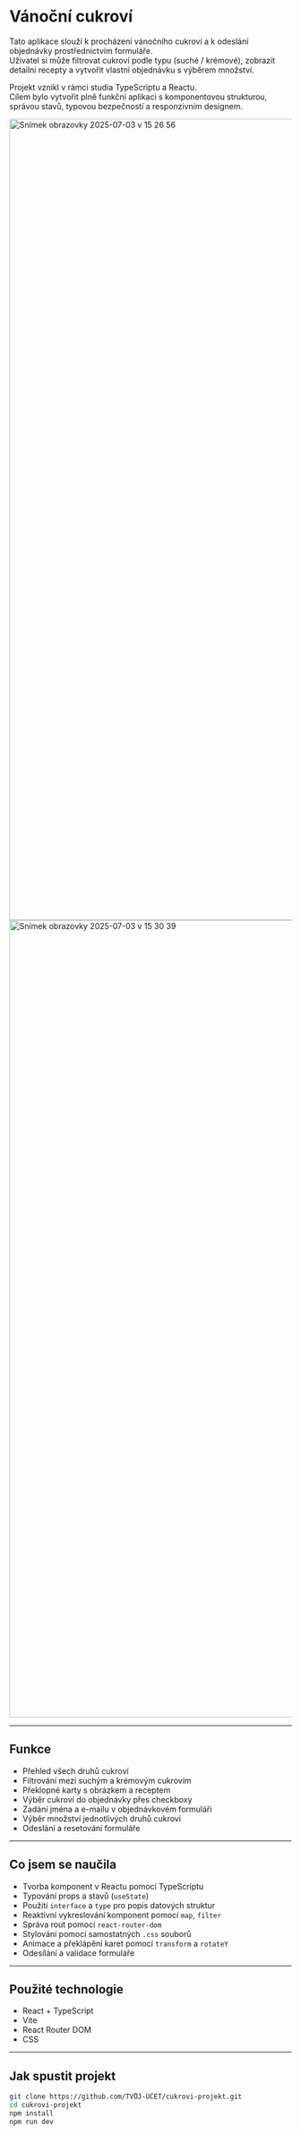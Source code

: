 # Vánoční cukroví 

Tato aplikace slouží k procházení vánočního cukroví a k odeslání objednávky prostřednictvím formuláře.  
Uživatel si může filtrovat cukroví podle typu (suché / krémové), zobrazit detailní recepty a vytvořit vlastní objednávku s výběrem množství.

Projekt vznikl v rámci studia TypeScriptu a Reactu.  
Cílem bylo vytvořit plně funkční aplikaci s komponentovou strukturou, správou stavů, typovou bezpečností a responzivním designem.

<img width="1431" alt="Snímek obrazovky 2025-07-03 v 15 26 56" src="https://github.com/user-attachments/assets/2494697d-4c9b-47b7-bba6-b290ada10e63" />

<img width="1424" alt="Snímek obrazovky 2025-07-03 v 15 30 39" src="https://github.com/user-attachments/assets/ed1ebc7c-1f42-4d39-8d28-4f5e9e4beb36" />

---

## Funkce
- Přehled všech druhů cukroví
- Filtrování mezi suchým a krémovým cukrovím
- Překlopné karty s obrázkem a receptem
- Výběr cukroví do objednávky přes checkboxy
- Zadání jména a e-mailu v objednávkovém formuláři
- Výběr množství jednotlivých druhů cukroví
- Odeslání a resetování formuláře

---

## Co jsem se naučila
- Tvorba komponent v Reactu pomocí TypeScriptu
- Typování props a stavů (`useState`)
- Použití `interface` a `type` pro popis datových struktur
- Reaktivní vykreslování komponent pomocí `map`, `filter`
- Správa rout pomocí `react-router-dom`
- Stylování pomocí samostatných `.css` souborů
- Animace a překlápění karet pomocí `transform` a `rotateY`
- Odesílání a validace formuláře

---

## Použité technologie
- React + TypeScript
- Vite
- React Router DOM
- CSS

---

## Jak spustit projekt

```bash
git clone https://github.com/TVŮJ-ÚČET/cukrovi-projekt.git
cd cukrovi-projekt
npm install
npm run dev
